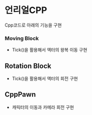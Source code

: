 # 언리얼CPP
Cpp코드로 아래의 기능을 구현



### Moving Block
* Tick()을 활용해서 액터의 왕복 이동 구현

## Rotation Block
* Tick()을 활용해서 액터의 회전 구현 

## CppPawn
* 캐릭터의 이동과 카메라 회전 구현
